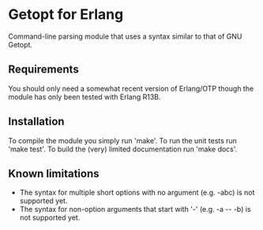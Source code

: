 Getopt for Erlang
=================

Command-line parsing module that uses a syntax similar to that of GNU Getopt.


Requirements
------------

You should only need a somewhat recent version of Erlang/OTP though the module
has only been tested with Erlang R13B.


Installation
------------

To compile the module you simply run 'make'.
To run the unit tests run 'make test'.
To build the (very) limited documentation run 'make docs'.


Known limitations
-----------------

  - The syntax for multiple short options with no argument (e.g. -abc) is not
    supported yet.
  - The syntax for non-option arguments that start with '-' (e.g. -a -- -b)
    is not supported yet.
